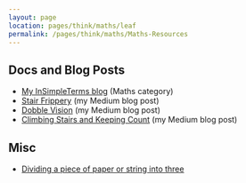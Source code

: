 ```yaml
---
layout: page
location: pages/think/maths/leaf
permalink: /pages/think/maths/Maths-Resources
---
```


## Docs and Blog Posts

- [My InSimpleTerms blog](https://insimpleterms.blog/category/maths) (Maths category)
- [Stair Frippery](https://medium.com/a-woman-in-technology/stair-frippery-141a064785a7) (my Medium blog post)
- [Dobble Vision](https://medium.com/a-woman-in-technology/dobble-vision-7cd896a26671) (my Medium blog post)
- [Climbing Stairs and Keeping Count](https://medium.com/a-woman-in-technology/climbing-stairs-and-keeping-count-f9cb7f89b771) (my Medium blog post)

## Misc

- [Dividing a piece of paper or string into three](https://docs.google.com/document/d/1qwGHcUhO97n-YaOb3PnE-gY7OYWDGy2M/edit)
